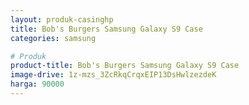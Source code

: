 ```yaml
---
layout: produk-casinghp
title: Bob's Burgers Samsung Galaxy S9 Case
categories: samsung

# Produk
product-title: Bob's Burgers Samsung Galaxy S9 Case
image-drive: 1z-mzs_3ZcRkqCrqxEIP13DsHwlzezdeK
harga: 90000
---
```

